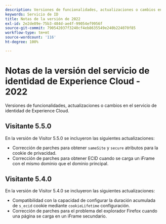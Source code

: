 ```yaml
---
description: Versiones de funcionalidades, actualizaciones o cambios en el servicio de identidad de Experience Cloud.
keywords: Servicio de ID
title: Notas de la versión de 2022
exl-id: 2e2de89e-75b3-484d-ae4f-99054ef9956f
source-git-commit: 790542037f3240cf4eb8635549e240b224070f85
workflow-type: tm+mt
source-wordcount: '116'
ht-degree: 100%

---
```


# Notas de la versión del servicio de identidad de Experience Cloud - 2022

Versiones de funcionalidades, actualizaciones o cambios en el servicio de identidad de Experience Cloud.

## Visitante 5.5.0

En la versión de Visitor 5.5.0 se incluyeron las siguientes actualizaciones:

* Corrección de parches para obtener `sameSite` y `secure` atributos para la cookie de privacidad.
* Corrección de parches para obtener ECID cuando se carga un iFrame con el mismo dominio que el dominio principal.

## Visitante 5.4.0

En la versión de Visitor 5.4.0 se incluyeron las siguientes actualizaciones:

* Compatibilidad con la capacidad de configurar la duración acumulada de `s_ecid` cookie mediante `cookieLifetime` configuración.
* Corrección de parches para el problema del explorador Firefox cuando una página se carga en un iFrame secundario.
